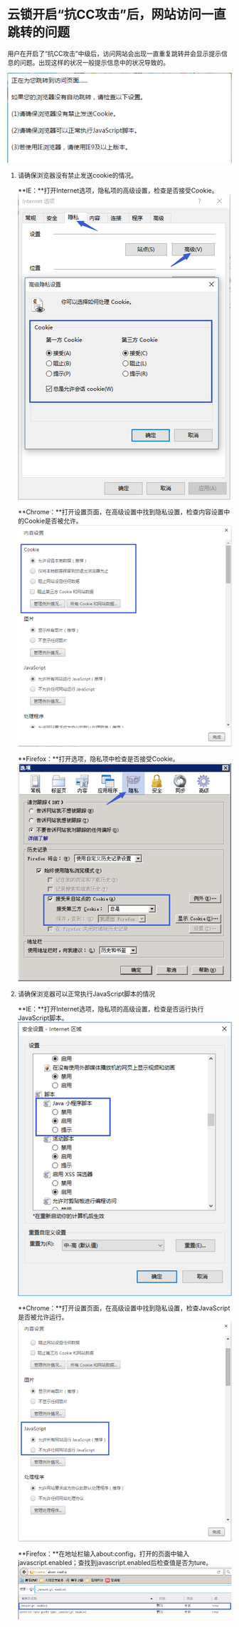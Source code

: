 # 云锁开启“抗CC攻击”后，网站访问一直跳转的问题

用户在开启了“抗CC攻击”中级后，访问网站会出现一直重复跳转并会显示提示信息的问题。出现这样的状况一般提示信息中的状况导致的。

![](../.gitbook/assets/q2601.png)

1. 请确保浏览器没有禁止发送cookie的情况。

   **IE：**打开Internet选项，隐私项的高级设置，检查是否接受Cookie。 ![](../.gitbook/assets/q2602.png)

   **Chrome：**打开设置页面，在高级设置中找到隐私设置，检查内容设置中的Cookie是否被允许。 ![](../.gitbook/assets/q2603.png)

   **Firefox：**打开选项，隐私项中检查是否接受Cookie。 ![](../.gitbook/assets/q2604.png)

2. 请确保浏览器可以正常执行JavaScript脚本的情况

   **IE：**打开Internet选项，隐私项的高级设置，检查是否运行执行JavaScript脚本。 ![](../.gitbook/assets/q2605.png)

   **Chrome：**打开设置页面，在高级设置中找到隐私设置，检查JavaScript是否被允许运行。 ![](../.gitbook/assets/q2606.png)

   **Firefox：**在地址栏输入about:config，打开的页面中输入javascript.enabled；查找到javascript.enabled后检查值是否为ture。 ![](../.gitbook/assets/q2607.png)

